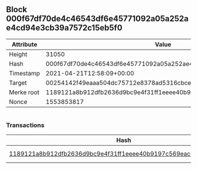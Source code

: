 ## Block 000f67df70de4c46543df6e45771092a05a252ae4cd94e3cb39a7572c15eb5f0

Attribute | Value
--- | ---
Height | 31050
Hash | 000f67df70de4c46543df6e45771092a05a252ae4cd94e3cb39a7572c15eb5f0
Timestamp | 2021-04-21T12:58:09+00:00
Target | 00254142f49eaaa504dc75712e8378ad5316cbcead634704b3734b6271167cc4
Merke root | 1189121a8b912dfb2636d9bc9e4f31ff1eeee40b9197c569eac64c9cd740585b
Nonce | 1553853817

```

```

### Transactions

Hash | Amount
--- | ---
[1189121a8b912dfb2636d9bc9e4f31ff1eeee40b9197c569eac64c9cd740585b](1189121a8b912dfb2636d9bc9e4f31ff1eeee40b9197c569eac64c9cd740585b.md) | 10.00000000 SKEPTI 
